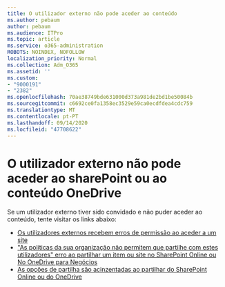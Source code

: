 ```yaml
---
title: O utilizador externo não pode aceder ao conteúdo
ms.author: pebaum
author: pebaum
ms.audience: ITPro
ms.topic: article
ms.service: o365-administration
ROBOTS: NOINDEX, NOFOLLOW
localization_priority: Normal
ms.collection: Adm_O365
ms.assetid: ''
ms.custom:
- "9000191"
- "2382"
ms.openlocfilehash: 70ae38749bde631000d373a981de2bd1be50084b
ms.sourcegitcommit: c6692ce0fa1358ec3529e59ca0ecdfdea4cdc759
ms.translationtype: MT
ms.contentlocale: pt-PT
ms.lasthandoff: 09/14/2020
ms.locfileid: "47708622"
---
```

# <a name="external-user-cannot-access-sharepoint-or-onedrive-content"></a>O utilizador externo não pode aceder ao sharePoint ou ao conteúdo OneDrive

Se um utilizador externo tiver sido convidado e não puder aceder ao conteúdo, tente visitar os links abaixo:

- [Os utilizadores externos recebem erros de permissão ao aceder a um site](https://docs.microsoft.com/sharepoint/support/administration/access-denied-or-need-permission-error-sharepoint-online-or-onedrive-for-business)
- ["As políticas da sua organização não permitem que partilhe com estes utilizadores" erro ao partilhar um item ou site no SharePoint Online ou No OneDrive para Negócios](https://docs.microsoft.com/sharepoint/support/administration/organization-policies-do-not-allow-you-to-share-with-users-error)
- [As opções de partilha são acinzentadas ao partilhar do SharePoint Online ou do OneDrive](https://docs.microsoft.com/sharepoint/support/administration/sharing-options-grayed-out-when-sharing-from-sharepoint-online-or-onedrive)
